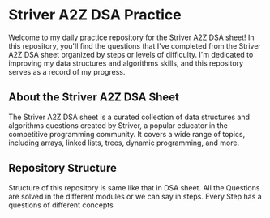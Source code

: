 
 # Striver A2Z DSA Practice

Welcome to my daily practice repository for the Striver A2Z DSA sheet! In this repository, you'll find the questions that I've completed from the Striver A2Z DSA sheet organized by steps or levels of difficulty. I'm dedicated to improving my data structures and algorithms skills, and this repository serves as a record of my progress.

## About the Striver A2Z DSA Sheet

The Striver A2Z DSA sheet is a curated collection of data structures and algorithms questions created by Striver, a popular educator in the competitive programming community. It covers a wide range of topics, including arrays, linked lists, trees, dynamic programming, and more.

## Repository Structure
Structure of this repository is same like that in DSA sheet. All the Questions are solved in the different modules or we can say in steps.
Every Step has a questions of different concepts

